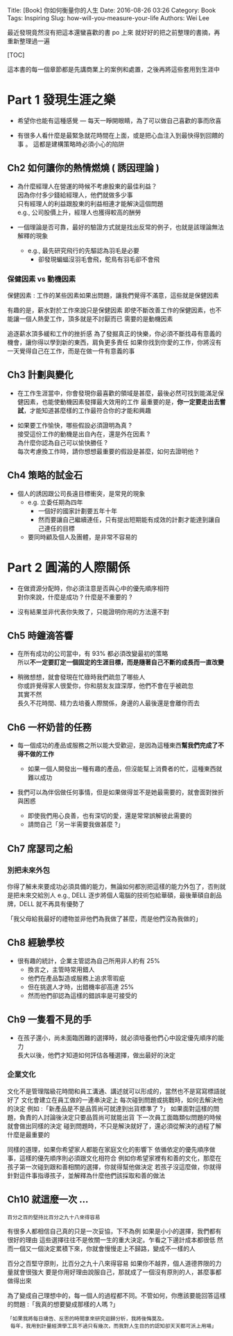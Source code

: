 Title: [Book] 你如何衡量你的人生
Date: 2016-08-26 03:26
Category: Book
Tags: Inspiring
Slug: how-will-you-measure-your-life
Authors: Wei Lee

最近發現竟然沒有把這本還蠻喜歡的書 po 上來
就好好的把之前整理的書摘，再重新整理過一遍

<!--more-->

[TOC]

這本書的每一個章節都是先講商業上的案例和處置，之後再將這些套用到生涯中

# Part 1 發現生涯之樂

* 希望你也能有這種感覺 — 每天一睜開眼睛，為了可以做自己喜歡的事而欣喜

* 有很多人看什麼是最緊急就花時間在上面，或是把心血注入到最快得到回饋的事 。
  這都是建構策略時必須小心的陷阱

## Ch2 如何讓你的熱情燃燒 ( 誘因理論 )

* 為什麼經理人在營運的時候不考慮股東的最佳利益？  
  因為你付多少錢給經理人，他們就做多少事  
  只有經理人的利益跟股東的利益相連才能解決這個問題  
  e.g., 公司股價上升，經理人也獲得較高的酬勞

* 一個理論是否可靠，最好的驗證方式就是找出反常的例子，也就是該理論無法解釋的現象
    * e.g., 最先研究飛行的先驅認為羽毛是必要
        * 卻發現蝙蝠沒羽毛會飛，鴕鳥有羽毛卻不會飛

### 保健因素 vs 動機因素

保健因素 : 工作的某些因素如果出問題，讓我們覺得不滿意，這些就是保健因素

有趣的是，薪水對於工作來說只是保健因素
即使不斷改善工作的保健因素，也不能讓一個人熱愛工作，頂多就是不討厭而已
需要的是動機因素

追逐薪水頂多緩和工作的挫折感
為了發掘真正的快樂，你必須不斷找尋有意義的機會，讓你得以學到新的東西，肩負更多責任
如果你找到你愛的工作，你將沒有一天覺得自己在工作，而是在做一件有意義的事

## Ch3 計劃與變化

* 在工作生涯當中，你會發現你最喜歡的領域是甚麼，最後必然可找到能滿足保健因素，也能使動機因素發揮最大效用的工作
最重要的是，**你一定要走出去嘗試**，才能知道甚麼樣的工作最符合你的才能和興趣

* 如果要工作愉快，哪些假設必須證明為真 ?  
  接受這份工作的動機是出自內在，還是外在因素 ?  
  為什麼你認為自己可以愉快勝任 ?  
  每次考慮換工作時，請你想想最重要的假設是甚麼，如何去證明他 ?

## Ch4 策略的試金石

* 個人的誘因跟公司長遠目標衝突，是常見的現象
    * e.g. 立委任期為四年
        * 一個好的國家計劃要五年十年
        * 然而要讓自己繼續連任，只有提出短期能有成效的計劃才能達到讓自己連任的目標
    * 要同時顧及個人及團體，是非常不容易的

# Part 2 圓滿的人際關係

* 在做資源分配時，你必須注意是否與心中的優先順序相符  
  對你來說，什麼是成功 ? 什麼是不重要的 ?

* 沒有結果並非代表你失敗了，只能證明你用的方法還不對

## Ch5 時鐘滴答響

* 在所有成功的公司當中，有 93% 都必須改變最初的策略  
  所以**不一定要訂定一個固定的生涯目標，而是隨著自己不斷的成長而一直改變**

* 稍微想想，就會發現在忙碌時我們疏忽了哪些人  
  你或許覺得家人很愛你，你和朋友友誼深厚，他們不會在乎被疏忽  
  其實不然  
  長久不花時間、精力去培養人際關係，身邊的人最後還是會離你而去

## Ch6 一杯奶昔的任務

* 每一個成功的產品或服務之所以能大受歡迎，是因為這種東西**幫我們完成了不得不做的工作**
    * 如果一個人開發出一種有趣的產品，但沒能幫上消費者的忙，這種東西就難以成功

* 我們可以為伴侶做任何事情，但是如果做得並不是她最需要的，就會面對挫折與困惑
    * 即使我們用心良善，也有深切的愛，還是常常誤解彼此需要的
    * 請問自己「另一半需要我做甚麼 ?」

## Ch7 席瑟司之船

### 別把未來外包

你得了解未來要成功必須具備的能力，無論如何都別把這樣的能力外包了，否則就是把未來交給別人
e.g., DELL 逐步將個人電腦的技術包給華碩，最後華碩自創品牌，DELL 就不再具有優勢了

「我父母給我最好的禮物並非他們為我做了甚麼，而是他們沒為我做的」

## Ch8 經驗學校

* 很有趣的統計，企業主管認為自己所用非人約有 25%
    * 換言之，主管時常用錯人
    * 他們在產品製造或服務上追求零瑕疵
    * 但在挑選人才時，出錯機率卻高達 25%
    * 然而他們卻認為這樣的錯誤率是可接受的

## Ch9 一隻看不見的手

* 在孩子還小，尚未面臨困難的選擇時，就必須培養他們心中設定優先順序的能力  
  長大以後，他們才知道如何評估各種選擇，做出最好的決定

### 企業文化

文化不是管理階級花時間和員工溝通、講述就可以形成的，當然也不是寫寫標語就好了
文化會建立在員工做的一連串決定上
每次碰到問題或挑戰時，如何去解決他的決定
例如 :「新產品是不是品質尚可就達到出貨標準了 ?」
如果面對這樣的問題，負責的人討論後決定只要品質尚可就能出貨
下一次員工面臨類似問題的時候就會做出同樣的決定
碰到問題時，不只是解決就好了，還必須從解決的過程了解什麼是最重要的

同樣的道理，如果你希望家人都能在家庭文化的影響下
依循依定的優先順序做事，這樣的優先順序則必須跟文化相符合
例如你希望家裡有和善的文化，那麼在孩子第一次碰到跟和善相關的選擇，你就得幫他做決定
若孩子沒這麼做，你就得針對這件事指導孩子，並解釋為什麼他們該採取和善的做法

## Ch10 就這麼一次 ...

```text
百分之百的堅持比百分之九十八來得容易
```

有很多人都相信自己真的只是一次妥協，下不為例
如果是小小的選擇，我們都有很好的理由
這些選擇往往不是攸關一生的重大決定。乍看之下邊計成本都很低
然而一個又一個決定累積下來，你就會慢慢走上不歸路，變成不一樣的人

百分之百堅守原則，比百分之九十八來得容易
如果你不越界，個人道德界限的力量就會很強大
要是你用好理由說服自己，那就成了一個沒有原則的人，甚麼事都做得出來

為了變成自己理想中的，每一個人的過程都不同。不管如何，你應該要能回答這樣的問題 :「我真的想要變成那樣的人嗎 ?」

```text
「如果我將每日禱告、反思的時間拿來研究迴歸分析，我將後悔莫及。
 每年，我用到計量經濟學工具不過只有幾次，而我對人生目的的認知卻天天都可派上用場」
```
